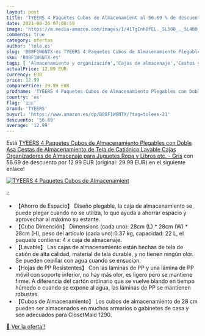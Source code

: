 ```yaml
---
layout: post
title: 'TYEERS 4 Paquetes Cubos de Almacenamient al 56.69 % de descuento'
date: 2021-08-26 07:08:59
image: 'https://m.media-amazon.com/images/I/41TgInh8fEL._SL500_._SL400_.jpg'
comments: true
category: ofertas
author: 'tole.es'
slug: 'B08F1W6NTX-es TYEERS 4 Paquetes Cubos de Almacenamiento Plegables con...'
sku: 'B08F1W6NTX-es'
tags: [ 'Almacenamiento y organización','Cajas de almacenaje','Cestos y cubos','Hogar y cocina','juguetes','tyeers', ]
actualPrice: 12.99 EUR
currency: EUR
price: 12.99
comparePrice: 29.99 EUR
prodname: 'TYEERS 4 Paquetes Cubos de Almacenamiento Plegables con Doble Asa  Cestas de Almacenamiento de Tela de Catiónico Lavable  Cajas Organizadores de Almacenaje para Juguetes  Ropa y Libros  etc. - Gris'
country: 'es'
flag: '🇪🇸'
brand: 'TYEERS'
buyurl: 'https://www.amazon.es/dp/B08F1W6NTX/?tag=tolees-21'
descuento: '56.69'
average: '12.99'
---
```


Está [TYEERS 4 Paquetes Cubos de Almacenamiento Plegables con Doble Asa  Cestas de Almacenamiento de Tela de Catiónico Lavable  Cajas Organizadores de Almacenaje para Juguetes  Ropa y Libros  etc. - Gris](https://www.amazon.es/dp/B08F1W6NTX/?tag=tolees-21) con 56.69 de descuento por 12.99 EUR (original: 29.99 EUR) en el siguiente enlace!

[![TYEERS 4 Paquetes Cubos de Almacenamient](https://m.media-amazon.com/images/I/41TgInh8fEL._SL500_._SL400_.jpg)](https://www.amazon.es/dp/B08F1W6NTX/?tag=tolees-21)

ℹ️:

- 【Ahorro de Espacio】 Diseño plegable, la caja de almacenamiento se puede plegar cuando no se utiliza, lo que ayuda a ahorrar espacio y aprovechar al máximo su estante.
- 【Cubo Dimensión】 Dimensions (cada uno): 28cm (L) * 28cm (W) * 28cm (H), peso del artículo (cada uno):0.37 kg, capacidad: 22 L, el paquete contiene: 4 x caja de almacenaje.
- 【Lavable】 Las cajas de almacenamiento están hechas de tela de catión de alta calidad, material de tela durable, y no tienen ningún olor. Se pueden cepillar con agua cuando se ensucian.
- 【Hojas de PP Resistentes】 Con las láminas de PP y una lámina de PP móvil con soporte inferior, no hay más olor, es ligero pero se mantiene firme. A diferencia del cartón ordinario que se vuelve blando en tiempo húmedo o cuando se expone al agua, las láminas de PP se mantienen robustas.
- 【Cubos de Almacenamiento】 Los cubos de almacenamiento de 28 cm pueden ser almacenados en muchos armarios o gabinetes de casa y son adecuados para ClosetMaid 1290.

[🛒 Ver la oferta!!](https://www.amazon.es/dp/B08F1W6NTX/?tag=tolees-21)
